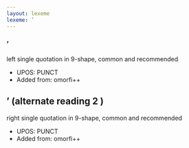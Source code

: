 ```yaml
---
layout: lexeme
lexeme: ’
---
```


###  ’

left single quotation in 9-shape, common and recommended
* UPOS:  PUNCT
* Added from:  omorfi++


## ’ (alternate reading 2 )

right single quotation in 9-shape, common and recommended
* UPOS:  PUNCT
* Added from:  omorfi++

